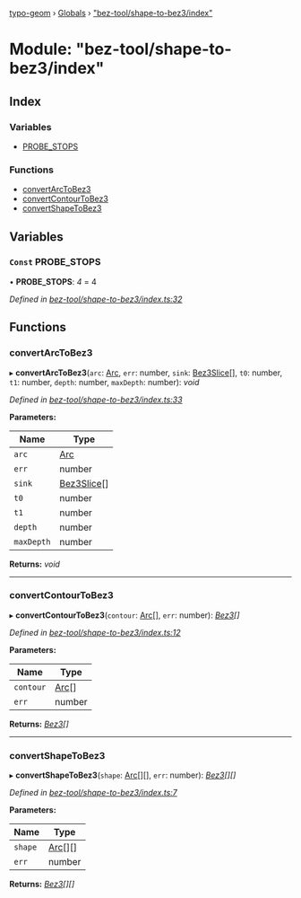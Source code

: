 [typo-geom](../README.md) › [Globals](../globals.md) › ["bez-tool/shape-to-bez3/index"](_bez_tool_shape_to_bez3_index_.md)

# Module: "bez-tool/shape-to-bez3/index"

## Index

### Variables

* [PROBE_STOPS](_bez_tool_shape_to_bez3_index_.md#const-probe_stops)

### Functions

* [convertArcToBez3](_bez_tool_shape_to_bez3_index_.md#convertarctobez3)
* [convertContourToBez3](_bez_tool_shape_to_bez3_index_.md#convertcontourtobez3)
* [convertShapeToBez3](_bez_tool_shape_to_bez3_index_.md#convertshapetobez3)

## Variables

### `Const` PROBE_STOPS

• **PROBE_STOPS**: *4* = 4

*Defined in [bez-tool/shape-to-bez3/index.ts:32](https://github.com/be5invis/typo-geom/blob/5527277/src/bez-tool/shape-to-bez3/index.ts#L32)*

## Functions

###  convertArcToBez3

▸ **convertArcToBez3**(`arc`: [Arc](_derivable_interface_.md#arc), `err`: number, `sink`: [Bez3Slice](../classes/_bez_tool_shared_slice_arc_.bez3slice.md)[], `t0`: number, `t1`: number, `depth`: number, `maxDepth`: number): *void*

*Defined in [bez-tool/shape-to-bez3/index.ts:33](https://github.com/be5invis/typo-geom/blob/5527277/src/bez-tool/shape-to-bez3/index.ts#L33)*

**Parameters:**

Name | Type |
------ | ------ |
`arc` | [Arc](_derivable_interface_.md#arc) |
`err` | number |
`sink` | [Bez3Slice](../classes/_bez_tool_shared_slice_arc_.bez3slice.md)[] |
`t0` | number |
`t1` | number |
`depth` | number |
`maxDepth` | number |

**Returns:** *void*

___

###  convertContourToBez3

▸ **convertContourToBez3**(`contour`: [Arc](_derivable_interface_.md#arc)[], `err`: number): *[Bez3](../classes/_derivable_arcs_.bez3.md)[]*

*Defined in [bez-tool/shape-to-bez3/index.ts:12](https://github.com/be5invis/typo-geom/blob/5527277/src/bez-tool/shape-to-bez3/index.ts#L12)*

**Parameters:**

Name | Type |
------ | ------ |
`contour` | [Arc](_derivable_interface_.md#arc)[] |
`err` | number |

**Returns:** *[Bez3](../classes/_derivable_arcs_.bez3.md)[]*

___

###  convertShapeToBez3

▸ **convertShapeToBez3**(`shape`: [Arc](_derivable_interface_.md#arc)[][], `err`: number): *[Bez3](../classes/_derivable_arcs_.bez3.md)[][]*

*Defined in [bez-tool/shape-to-bez3/index.ts:7](https://github.com/be5invis/typo-geom/blob/5527277/src/bez-tool/shape-to-bez3/index.ts#L7)*

**Parameters:**

Name | Type |
------ | ------ |
`shape` | [Arc](_derivable_interface_.md#arc)[][] |
`err` | number |

**Returns:** *[Bez3](../classes/_derivable_arcs_.bez3.md)[][]*
